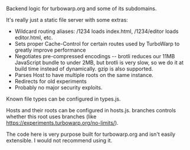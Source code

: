 Backend logic for turbowarp.org and some of its subdomains.

It's really just a static file server with some extras:

 - Wildcard routing aliases: /1234 loads index.html, /1234/editor loads editor.html, etc.
 - Sets proper Cache-Control for certain routes used by TurboWarp to greatly improve performance
 - Negotiates pre-compressed encodings -- brotli reduces our 11MB JavaScript bundle to under 2MB, but brotli is very slow, so we do it at build time instead of dynamically. gzip is also supported.
 - Parses Host to have multiple roots on the same instance.
 - Redirects for old experiments
 - Probably no major security exploits.

Known file types can be configured in types.js.

Hosts and their roots can be configured in hosts.js. branches controls whether this root uses branches (like https://experiments.turbowarp.org/no-limits/).

The code here is very purpose built for turbowarp.org and isn't easily extensible. I would not recommend using it.
